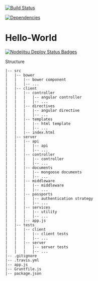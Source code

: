 
[![Build Status](https://travis-ci.org/dtornow/Hello-World.svg?branch=master)](https://travis-ci.org/dtornow/Hello-World)

[![Dependencies](https://david-dm.org/dtornow/Hello-World.png)](https://david-dm.org/dtornow/Hello-World)

Hello-World
===========

[![Nodejitsu Deploy Status Badges](https://webhooks.nodejitsu.com/dtornow/Hello-World.png)](https://webops.nodejitsu.com#dtornow/hello-world.png)

Structure

    |-- src
    |   |-- bower
    |	|	|-- bower component
    |	|	|-- ...
    |   |-- client
    |	|	|-- controller
    |	|	|	|-- angular controller
    |	|	|	|-- ...
    |	|	|-- directives
    |	|	|	|-- angular directive
    |	|	|	|-- ...
    |	|	|-- templates
    |	|	|	|-- html template
    |	|	|	|-- ...
    |	|	|-- index.html
    |   |-- server
    |	|	|-- api
    |	|	|	|-- api
    |   |   |   |-- ...
    |	|	|-- controller
    |	|	|	|-- controller
    |   |   |   |-- ...
    |	|	|-- documents
    |	|	|	|-- mongoose documents
    |   |   |   |-- ...
    |	|	|-- middleware
    |	|	|	|-- middleware
    |   |   |   |-- ...
    |	|	|-- passports
    |	|	|	|-- authentication strategy
    |   |   |   |-- ...
    |	|	|-- services
    |	|	|	|-- utility
    |   |   |   |-- ...
    |	|	|-- app.js    
    |   |-- tests
    |   |   |-- client
    |   |   |   |-- client tests
    |   |   |   |-- ...
    |   |   |-- server
    |   |   |   |-- server tests
    |   |   |   |-- ...
    |-- .gitignore
    |-- .travis.yml
    |-- app.js
    |-- Gruntfile.js
    |-- package.json